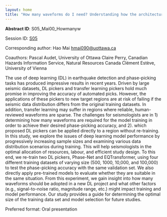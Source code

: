 ```yaml
---
layout: home
title: "How many waveforms do I need? Understanding how the architecture of seismic datasets affects the performance of deep learning models for automated phase-picking."
---
```



**Abstract ID**: S05_Mai00_Howmanyw

Session ID: [S05](.)

Corresponding author: Hao Mai <a href="mailto:hmai090@uottawa.ca">hmai090@uottawa.ca</a>

Coauthors: Pascal Audet, University of Ottawa
 Claire Perry, Canadian Hazards Information Service, Natural Resources Canada
 Clément Estève, University of Vienna 

The use of deep learning (DL) in earthquake detection and phase-picking tasks has produced impressive results in recent years. Driven by large seismic datasets, DL pickers and transfer learning pickers hold much promise in improving the accuracy of automated picks. However, the applications of these pickers to new target regions are at risk of failing if the seismic data distribution differs from the original training datasets. In addition, transfer learning may suffer in regions where reliable, human-reviewed waveforms are sparse. The challenges for seismologists are in 1) determining how many waveforms are required for the model training in order to achieve their desired phase-picking accuracy, and 2). which proposed DL pickers can be applied directly to a region without re-training. In this study, we explore the issues of deep learning model performance by progressively increasing sample sizes and examining various data distribution scenarios during training. This will help seismologists in the optimal allocation of resources, labour, and efficient study design. To this end, we re-train two DL pickers, Phase-Net and EQTransformer, using four different training datasets of varying size (500, 1000, 10,000, and 100,000) to test the phase-picking accuracy with the same validation set. We also directly apply pre-trained models to evaluate whether they are suitable in the same situation. From this experiment, we gain insight into how many waveforms should be adopted in a new DL project and what other factors (e.g., signal-to-noise ratio, magnitude range, etc.) might impact training and model performance. Our study provides a guide for determining the optimal size of the training data set and model selection for future studies.

Preferred format: Oral presentation
